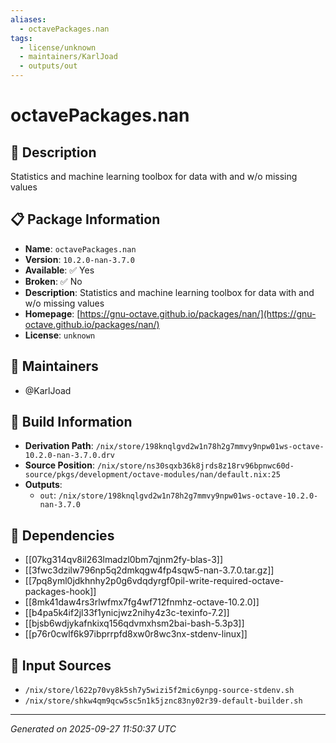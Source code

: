 ```yaml
---
aliases:
  - octavePackages.nan
tags:
  - license/unknown
  - maintainers/KarlJoad
  - outputs/out
---
```


# octavePackages.nan

## 📝 Description

Statistics and machine learning toolbox for data with and w/o missing values

## 📋 Package Information

- **Name**: `octavePackages.nan`
- **Version**: `10.2.0-nan-3.7.0`
- **Available**: ✅ Yes
- **Broken**: ✅ No
- **Description**: Statistics and machine learning toolbox for data with and w/o missing values
- **Homepage**: [https://gnu-octave.github.io/packages/nan/](https://gnu-octave.github.io/packages/nan/)
- **License**: `unknown`
## 👥 Maintainers

- @KarlJoad


## 🔧 Build Information

- **Derivation Path**: `/nix/store/198knqlgvd2w1n78h2g7mmvy9npw01ws-octave-10.2.0-nan-3.7.0.drv`
- **Source Position**: `/nix/store/ns30sqxb36k8jrds8z18rv96bpnwc60d-source/pkgs/development/octave-modules/nan/default.nix:25`
- **Outputs**:
  - `out`:  `/nix/store/198knqlgvd2w1n78h2g7mmvy9npw01ws-octave-10.2.0-nan-3.7.0`

## 🔗 Dependencies

- [[07kg314qv8il263lmadzl0bm7qjnm2fy-blas-3]]
- [[3fwc3dzilw796np5q2dmkqgw4fp4sqw5-nan-3.7.0.tar.gz]]
- [[7pq8yml0jdkhnhy2p0g6vdqdyrgf0pil-write-required-octave-packages-hook]]
- [[8mk41daw4rs3rlwfmx7fg4wf712fnmhz-octave-10.2.0]]
- [[b4pa5k4if2jl33f1ynicjwz2nihy4z3c-texinfo-7.2]]
- [[bjsb6wdjykafnkixq156qdvmxhsm2bai-bash-5.3p3]]
- [[p76r0cwlf6k97ibprrpfd8xw0r8wc3nx-stdenv-linux]]

## 📁 Input Sources

- `/nix/store/l622p70vy8k5sh7y5wizi5f2mic6ynpg-source-stdenv.sh`
- `/nix/store/shkw4qm9qcw5sc5n1k5jznc83ny02r39-default-builder.sh`

---
*Generated on 2025-09-27 11:50:37 UTC*
